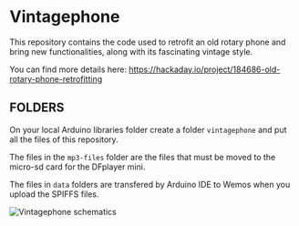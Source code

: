 # Vintagephone

This repository contains the code used to retrofit an old rotary phone and bring new functionalities, along with its fascinating vintage style.

You can find more details here:
https://hackaday.io/project/184686-old-rotary-phone-retrofitting

## FOLDERS

On your local Arduino libraries folder create a folder `vintagephone` and put all the files of this repository.

The files in the `mp3-files` folder are the files that must be moved to the micro-sd card for the DFplayer mini.

The files in `data` folders are transfered by Arduino IDE to Wemos when you upload the SPIFFS files.

![Vintagephone schematics](https://cdn.hackaday.io/images/5134681651087328962.jpg)

